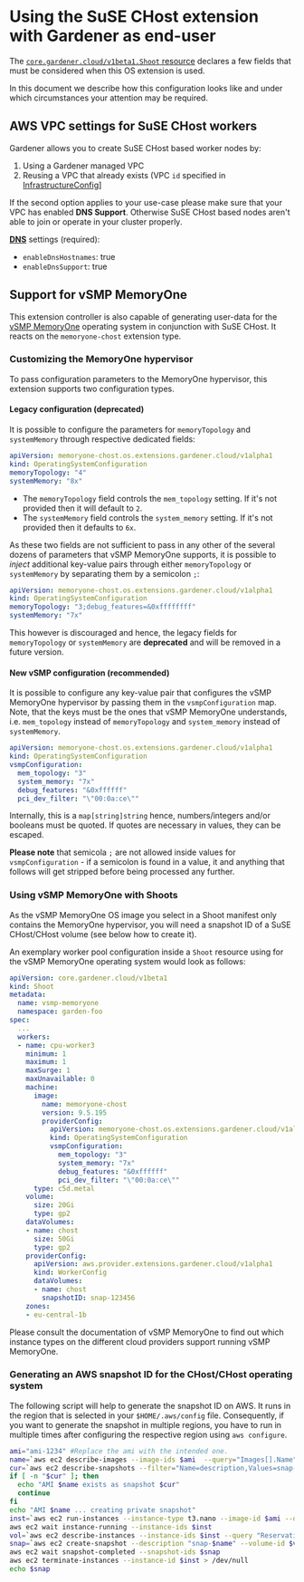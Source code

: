 # Using the SuSE CHost extension with Gardener as end-user

The [`core.gardener.cloud/v1beta1.Shoot` resource](https://github.com/gardener/gardener/blob/master/example/90-shoot.yaml) declares a few fields that must be considered when this OS extension is used.

In this document we describe how this configuration looks like and under which circumstances your attention may be required.

## AWS VPC settings for SuSE CHost workers

Gardener allows you to create SuSE CHost based worker nodes by:

1. Using a Gardener managed VPC
2. Reusing a VPC that already exists (VPC `id` specified in [InfrastructureConfig](https://github.com/gardener/gardener-extension-provider-aws/blob/master/docs/usage/usage.md#infrastructureconfig)]

If the second option applies to your use-case please make sure that your VPC has enabled **DNS Support**. Otherwise SuSE CHost based nodes aren't able to join or operate in your cluster properly.

**[DNS](https://docs.aws.amazon.com/vpc/latest/userguide/vpc-dns.html)** settings (required):

- `enableDnsHostnames`: true
- `enableDnsSupport`: true

## Support for vSMP MemoryOne

This extension controller is also capable of generating user-data for the [vSMP MemoryOne](https://marketplace.cloud.vmware.com/services/details/vsmp-memoryone?slug=true) operating system in conjunction with SuSE CHost.
It reacts on the `memoryone-chost` extension type.

### Customizing the MemoryOne hypervisor

To pass configuration parameters to the MemoryOne hypervisor, this extension supports two configuration types.

#### Legacy configuration **(deprecated)**

It is possible to configure the parameters for `memoryTopology` and `systemMemory` through respective dedicated fields:

```yaml
apiVersion: memoryone-chost.os.extensions.gardener.cloud/v1alpha1
kind: OperatingSystemConfiguration
memoryTopology: "4"
systemMemory: "8x"
```

- The `memoryTopology` field controls the `mem_topology` setting. If it's not provided then it will default to `2`.
- The `systemMemory` field controls the `system_memory` setting. If it's not provided then it defaults to `6x`.

As these two fields are not sufficient to pass in any other of the several dozens of parameters that vSMP MemoryOne supports, it is possible to _inject_ additional key-value pairs through either `memoryTopology` or `systemMemory` by separating them by a semicolon `;`:

```yaml
apiVersion: memoryone-chost.os.extensions.gardener.cloud/v1alpha1
kind: OperatingSystemConfiguration
memoryTopology: "3;debug_features=&0xffffffff"
systemMemory: "7x"
```

This however is discouraged and hence, the legacy fields for `memoryTopology` or `systemMemory` are **deprecated** and will be removed in a future version.

#### New vSMP configuration **(recommended)**

It is possible to configure any key-value pair that configures the vSMP MemoryOne hypervisor by passing them in the `vsmpConfiguration` map. Note, that the keys must be the ones that vSMP MemoryOne understands, i.e. `mem_topology` instead of `memoryTopology` and `system_memory` instead of `systemMemory`.

```yaml
apiVersion: memoryone-chost.os.extensions.gardener.cloud/v1alpha1
kind: OperatingSystemConfiguration
vsmpConfiguration:
  mem_topology: "3"
  system_memory: "7x"
  debug_features: "&0xffffff"
  pci_dev_filter: "\"00:0a:ce\""
```

Internally, this is a `map[string]string` hence, numbers/integers and/or booleans must be quoted. If quotes are necessary in values, they can be escaped.

**Please note** that semicola `;` are not allowed inside values for `vsmpConfiguration` - if a semicolon is found in a value, it and anything that follows will get stripped before being processed any further.

### Using vSMP MemoryOne with Shoots

As the vSMP MemoryOne OS image you select in a Shoot manifest only contains the MemoryOne hypervisor, you will need a snapshot ID of a SuSE CHost/CHost volume (see below how to create it).

An exemplary worker pool configuration inside a `Shoot` resource using for the vSMP MemoryOne operating system would look as follows:

```yaml
apiVersion: core.gardener.cloud/v1beta1
kind: Shoot
metadata:
  name: vsmp-memoryone
  namespace: garden-foo
spec:
  ...
  workers:
  - name: cpu-worker3
    minimum: 1
    maximum: 1
    maxSurge: 1
    maxUnavailable: 0
    machine:
      image:
        name: memoryone-chost
        version: 9.5.195
        providerConfig:
          apiVersion: memoryone-chost.os.extensions.gardener.cloud/v1alpha1
          kind: OperatingSystemConfiguration
          vsmpConfiguration:
            mem_topology: "3"
            system_memory: "7x"
            debug_features: "&0xffffff"
            pci_dev_filter: "\"00:0a:ce\""
      type: c5d.metal
    volume:
      size: 20Gi
      type: gp2
    dataVolumes:
    - name: chost
      size: 50Gi
      type: gp2
    providerConfig:
      apiVersion: aws.provider.extensions.gardener.cloud/v1alpha1
      kind: WorkerConfig
      dataVolumes:
      - name: chost
        snapshotID: snap-123456
    zones:
    - eu-central-1b
```

Please consult the documentation of vSMP MemoryOne to find out which instance types on the different cloud providers support running vSMP MemoryOne.

### Generating an AWS snapshot ID for the CHost/CHost operating system

The following script will help to generate the snapshot ID on AWS.
It runs in the region that is selected in your `$HOME/.aws/config` file.
Consequently, if you want to generate the snapshot in multiple regions, you have to run in multiple times after configuring the respective region using `aws configure`.

```bash
ami="ami-1234" #Replace the ami with the intended one.
name=`aws ec2 describe-images --image-ids $ami  --query="Images[].Name" --output=text`
cur=`aws ec2 describe-snapshots --filter="Name=description,Values=snap-$name" --query="Snapshots[].Description" --output=text`
if [ -n "$cur" ]; then
  echo "AMI $name exists as snapshot $cur"
  continue
fi
echo "AMI $name ... creating private snapshot"
inst=`aws ec2 run-instances --instance-type t3.nano --image-id $ami --query 'Instances[0].InstanceId' --output=text --subnet-id subnet-1234 --tag-specifications 'ResourceType=instance,Tags=[{Key=scalemp-test,Value=scalemp-test}]'` #Replace the subnet-id with the intended one.
aws ec2 wait instance-running --instance-ids $inst
vol=`aws ec2 describe-instances --instance-ids $inst --query "Reservations[].Instances[].BlockDeviceMappings[0].Ebs.VolumeId" --output=text`
snap=`aws ec2 create-snapshot --description "snap-$name" --volume-id $vol --query='SnapshotId' --tag-specifications "ResourceType=snapshot,Tags=[{Key=Name,Value=\"$name\"}]" --output=text`
aws ec2 wait snapshot-completed --snapshot-ids $snap
aws ec2 terminate-instances --instance-id $inst > /dev/null
echo $snap
```
